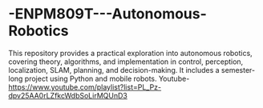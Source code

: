 # -ENPM809T---Autonomous-Robotics
This repository provides a practical exploration into autonomous robotics, covering theory, algorithms, and implementation in control, perception, localization, SLAM, planning, and decision-making. It includes a semester-long project using Python and mobile robots.
Youtube- https://www.youtube.com/playlist?list=PL_Pz-dpv25AA0rLZfkcWdbSoLirMQUnD3
